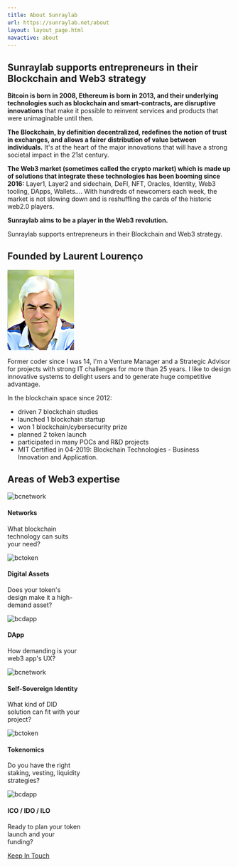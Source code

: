 ```yaml
---
title: About Sunraylab
url: https://sunraylab.net/about
layout: layout_page.html
navactive: about
---
```


## Sunraylab supports entrepreneurs in their Blockchain and Web3 strategy

**Bitcoin is born in 2008, Ethereum is born in 2013, and their underlying technologies such as blockchain and smart-contracts, are disruptive innovations** that make it possible to reinvent services and products that were unimaginable until then.

**The Blockchain, by definition decentralized, redefines the notion of trust in exchanges, and allows a fairer distribution of value between individuals.** It's at the heart of the major innovations that will have a strong societal impact in the 21st century.

**The Web3 market (sometimes called the crypto market) which is made up of solutions that integrate these technologies has been booming since 2016:** Layer1, Layer2 and sidechain, DeFI, NFT, Oracles, Identity, Web3 tooling, DApps, Wallets…. With hundreds of newcomers each week, the market is not slowing down and is reshuffling the cards of the historic web2.0 players.

**Sunraylab aims to be a player in the Web3 revolution.**

Sunraylab supports entrepreneurs in their Blockchain and Web3 strategy.

## Founded by Laurent Lourenço

<img src="/img/llcartoon1.png" class="img-thumbnail float-end ms-3 my-2" alt="photo_laurent_lourenco" style="max-width:150px">

Former coder since I was 14, I'm a Venture Manager and a Strategic Advisor for projects with strong IT challenges for more than 25 years. I like to design innovative systems to delight users and to generate huge competitive advantage.

In the blockchain space since 2012: 

- driven 7 blockchain studies
- launched 1 blockchain startup
- won 1 blockchain/cybersecurity prize
- planned 2 token launch
- participated in many POCs and R&D projects
- MIT Certified in 04-2019: Blockchain Technologies - Business Innovation and Application.

## Areas of Web3 expertise

<div class="row">
<div class="card-transparent text-center bg-none" style="width: 33%;">
  <img src="..." class="card-img-top" alt="bcnetwork">
  <div class="card-body">
    <h4 class="card-title">Networks</h5>
    <p class="card-text">What blockchain technology can suits your need?</p>
  </div>
</div>
<div class="card-transparent text-center bg-none" style="width: 33%;">
  <img src="..." class="card-img-top" alt="bctoken">
  <div class="card-body">
    <h4 class="card-title">Digital Assets</h5>
    <p class="card-text">Does your token's design make it a high-demand asset?</p>
  </div>
</div>
<div class="card-transparent text-center bg-none" style="width: 33%;">
  <img src="..." class="card-img-top" alt="bcdapp">
  <div class="card-body">
    <h4 class="card-title">DApp</h5>
    <p class="card-text">How demanding is your web3 app's UX?</p>
  </div>
</div>
</div>
<div class="row">
<div class="card-transparent text-center bg-none" style="width: 33%;">
  <img src="..." class="card-img-top" alt="bcnetwork">
  <div class="card-body">
    <h4 class="card-title">Self-Sovereign Identity</h5>
    <p class="card-text">What kind of DID solution can fit with your project?</p>
  </div>
</div>
<div class="card-transparent text-center bg-none" style="width: 33%;">
  <img src="..." class="card-img-top" alt="bctoken">
  <div class="card-body">
    <h4 class="card-title">Tokenomics</h5>
    <p class="card-text">Do you have the right staking, vesting, liquidity strategies?</p>
  </div>
</div>
<div class="card-transparent text-center bg-none" style="width: 33%;">
  <img src="..." class="card-img-top" alt="bcdapp">
  <div class="card-body">
    <h4 class="card-title">ICO / IDO / ILO</h5>
    <p class="card-text">Ready to plan your token launch and your funding?</p>
  </div>
</div>
</div>

<div class="d-grid gap-2 d-sm-flex justify-content-sm-center my-5">
    <a class="btn btn-primary btn-lg px-4 gap-3" href="https://laurent.lourenco.pro" role="button">Keep In Touch</a>
</div>